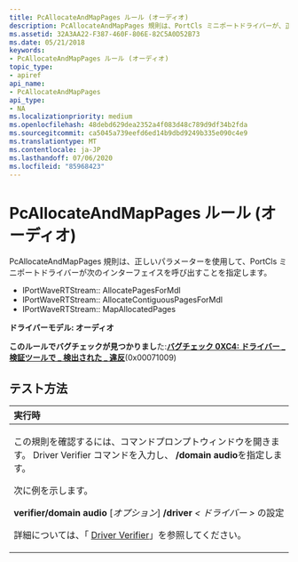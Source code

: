 ```yaml
---
title: PcAllocateAndMapPages ルール (オーディオ)
description: PcAllocateAndMapPages 規則は、PortCls ミニポートドライバーが、正しいパラメーター IPortWaveRTStream AllocateAllocateContiguousPagesForMdl Formdliportwavertstream MapAllocatedPages を使用して、次のインターフェイスを呼び出すことを指定します。
ms.assetid: 32A3AA22-F387-460F-806E-82C5A0D52B73
ms.date: 05/21/2018
keywords:
- PcAllocateAndMapPages ルール (オーディオ)
topic_type:
- apiref
api_name:
- PcAllocateAndMapPages
api_type:
- NA
ms.localizationpriority: medium
ms.openlocfilehash: 48debd629dea2352a4f083d48c789d9df34b2fda
ms.sourcegitcommit: ca5045a739eefd6ed14b9dbd9249b335e090c4e9
ms.translationtype: MT
ms.contentlocale: ja-JP
ms.lasthandoff: 07/06/2020
ms.locfileid: "85968423"
---
```

# <a name="pcallocateandmappages-rule-audio"></a>PcAllocateAndMapPages ルール (オーディオ)


PcAllocateAndMapPages 規則は、正しいパラメーターを使用して、PortCls ミニポートドライバーが次のインターフェイスを呼び出すことを指定します。

-   IPortWaveRTStream:: AllocatePagesForMdl
-   IPortWaveRTStream:: AllocateContiguousPagesForMdl
-   IPortWaveRTStream:: MapAllocatedPages

**ドライバーモデル: オーディオ**

**このルールでバグチェックが見つかりまし**た:[**バグチェック 0XC4: ドライバー \_ 検証ツールで \_ 検出された \_ 違反**](https://docs.microsoft.com/windows-hardware/drivers/debugger/bug-check-0xc4--driver-verifier-detected-violation)(0x00071009)


<a name="how-to-test"></a>テスト方法
-----------

<table>
<colgroup>
<col width="100%" />
</colgroup>
<thead>
<tr class="header">
<th align="left">実行時</th>
</tr>
</thead>
<tbody>
<tr class="odd">
<td align="left"><p>この規則を確認するには、コマンドプロンプトウィンドウを開きます。 Driver Verifier コマンドを入力し、 <strong>/domain audio</strong>を指定します。</p>
<p>次に例を示します。</p>
<p><strong>verifier/domain audio</strong> [<em>オプション</em>] <strong>/driver</strong> <em> &lt; ドライバー &gt; </em>の設定</p>
<p>詳細については、「 <a href="https://docs.microsoft.com/windows-hardware/drivers/devtest/driver-verifier" data-raw-source="[Driver Verifier](https://docs.microsoft.com/windows-hardware/drivers/devtest/driver-verifier)">Driver Verifier</a>」を参照してください。</p></td>
</tr>
</tbody>
</table>

 

 

 





